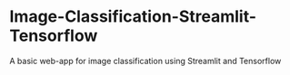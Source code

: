 # Image-Classification-Streamlit-Tensorflow
A basic web-app for image classification using Streamlit and Tensorflow
